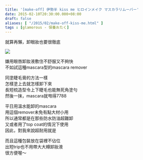 ```yaml
---
title: '[make-off] 伊勢半 kiss me ヒロインメイク マスカラリムーバー'
date: 2015-02-10T20:30:00.000+08:00
draft: false
aliases: [ "/2015/02/make-off-kiss-me.html" ]
tags : [glamorous - 保養おたく]
---
```


就算再懶，卸眼妝也要很徹底  

[![](https://farm8.staticflickr.com/7352/16281520908_63e0732065_z.jpg)](https://farm8.staticflickr.com/7352/16281520908_63e0732065_z.jpg)

嫌用眼唇卸妝液敷住不舒服又不夠快  
不如試這種mascara型的mascara remover  
  
同塗睫毛膏的方法一樣  
怎樣塗上去就怎樣卸下來  
長短梳造型令上下睫毛也能無死角塗勻  
然後一抹，mascara就甩得7788  
  
平日用溫水能卸的mascara  
用這個remover未免有點大材小用  
所以通常都是在那些防水防油超難卸  
又或者用了top coat的情況下使用  
因此，對我來說超耐用就是  
  
而且這種包裝放在袋裡不佔位  
出短trip也不用帶大大樽卸妝液  
很方便喔～
